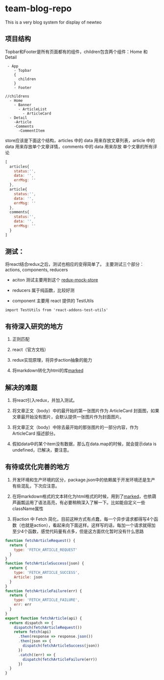 # team-blog-repo

This is a very blog system for display of newteo

## 项目结构

Topbar和Footer是所有页面都有的组件，children包含两个组件：Home 和 Detail

```
 - App
	- Topbar
	{
	  children
	}
	- Footer
```
```
//childrens
  - Home
    - Banner
      - ArticleList
        - ArticleCard
  - Detail
    -Article
    -Comments
      -CommentItem
```

store应该是下面这个结构，articles 中的 data 用来存放文章列表，article 中的 data 用来存放单个文章详情，comments 中的 data 用来存放 单个文章的所有评论

```javascript
[
  articles{
    status:'',
    data: '',
    errMsg: ''
  },
  article{
    status:'',
    data: '',
    errMsg: ''
  },
  comments{
    status:'',
    data: '',
    errMsg: ''
  }
]
```



## 测试：

将react结合redux之后，测试也相应的变得简单了。
主要测试三个部分：actions, components, reducers


+ aciton 测试主要用到这个 [redux-mock-store](https://github.com/arnaudbenard/redux-mock-store)

+ reducers 属于纯函数，比较好测

+ component 主要用 react 提供的 TestUtils

```
import TestUtils from 'react-addons-test-utils'
```

## 有待深入研究的地方

1. 正则匹配

2. react（官方文档）

3. redux实现原理，将异步action抽象的能力

4. 将markdown转化为html的库[marked](https://github.com/chjj/marked)

## 解决的难题

1. 将react引入redux，并加入测试。

2. 将文章正文（body）中的最开始的第一张图片作为 ArticleCard 封面图，如果文章最开始没有图片，会默认提供一张图片作为封面图片。

3. 将文章正文（body）中除去最开始的那张图片的一部分内容，作为 ArticleCard 描述部分。

4. 假如data中的某个item没有数据，那么在data.map的时候，就会提示data is undefined，已解决，要注意。


## 有待或优化完善的地方

1. 开发环境和生产环境的区分，package.json中的依赖属于开发环境还是生产有些混乱，下次应注意。

2. 在将markdown格式的文本转化为html格式的时候，用到了[marked](https://github.com/chjj/marked)，也依葫芦画瓢运用了语法高亮，有必要稍稍深入了解一下。比如能自定义一些className属性

3. 将action 中 Fetch 简化，目前这种方式有点蠢，每一个异步请求都得写4个函数（也就是action），看起来向下面这样。这样写的话，每加一个请求就得加至少4个函数，感觉代码量有点多，但是这方面优化暂时没有什么思路


```javascript
function fetchArticleRequest() {
  return {
    type: 'FETCH_ARTICLE_REQUEST'
  }
}
function fetchArticleSuccess(json) {
  return {
    type: 'FETCH_ARTICLE_SUCCESS',
    Article: json
  }
}
function fetchArticleFailure(err) {
  return {
    type: 'FETCH_ARTICLE_FAILURE',
    err: err
  }
}
export function fetchArticle(api) {
  return dispatch => {
    dispatch(fetchArticleRequest())
    return fetch(api)
      .then(response => response.json())
      .then(json => {
        dispatch(fetchArticleSuccess(json))    
      })
      .catch((err) => {        
        dispatch(fetchArticleFailure(err))
      })
  }
}
```





